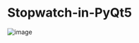# Stopwatch-in-PyQt5
![image](https://github.com/user-attachments/assets/ec8f1ee2-45f1-45fc-a02a-7c4a5df71b79)
